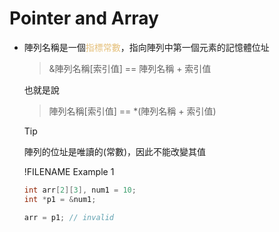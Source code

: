 # Pointer and Array

- 陣列名稱是一個<span style="color:#e5c07b">指標常數</span>，指向陣列中第一個元素的記憶體位址
  >&陣列名稱[索引值] == 陣列名稱 + 索引值

  也就是說
  >陣列名稱[索引值] == *(陣列名稱 + 索引值)

  >[!TIP]
  >陣列的位址是唯讀的(常數)，因此不能改變其值

  !FILENAME Example 1
  ```cpp
  int arr[2][3], num1 = 10;
  int *p1 = &num1;

  arr = p1; // invalid
  ```